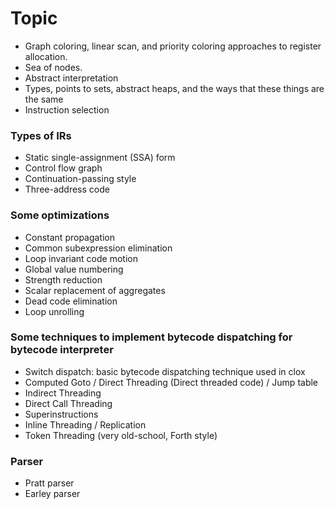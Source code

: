 # Topic

- Graph coloring, linear scan, and priority coloring approaches to register allocation.
- Sea of nodes.
- Abstract interpretation
- Types, points to sets, abstract heaps, and the ways that these things are the same
- Instruction selection

### Types of IRs

- Static single-assignment (SSA) form
- Control flow graph
- Continuation-passing style
- Three-address code

### Some optimizations

- Constant propagation
- Common subexpression elimination
- Loop invariant code motion
- Global value numbering
- Strength reduction
- Scalar replacement of aggregates
- Dead code elimination
- Loop unrolling

### Some techniques to implement bytecode dispatching for bytecode interpreter
- Switch dispatch: basic bytecode dispatching technique used in clox
- Computed Goto / Direct Threading (Direct threaded code) / Jump table
- Indirect Threading
- Direct Call Threading
- Superinstructions
- Inline Threading / Replication
- Token Threading (very old-school, Forth style)

### Parser
- Pratt parser
- Earley parser